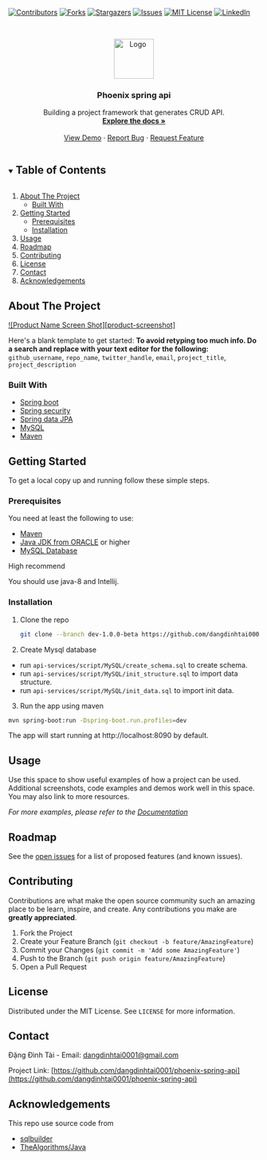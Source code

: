 <!--
*** Thanks for checking out the Best-README-Template. If you have a suggestion
*** that would make this better, please fork the repo and create a pull request
*** or simply open an issue with the tag "enhancement".
*** Thanks again! Now go create something AMAZING! :D
***
***
***
*** To avoid retyping too much info. Do a search and replace for the following:
*** github_username, repo_name, twitter_handle, email, project_title, project_description
-->



<!-- PROJECT SHIELDS -->
<!--
*** I'm using markdown "reference style" links for readability.
*** Reference links are enclosed in brackets [ ] instead of parentheses ( ).
*** See the bottom of this document for the declaration of the reference variables
*** for contributors-url, forks-url, etc. This is an optional, concise syntax you may use.
*** https://www.markdownguide.org/basic-syntax/#reference-style-links
-->
[![Contributors][contributors-shield]][contributors-url]
[![Forks][forks-shield]][forks-url]
[![Stargazers][stars-shield]][stars-url]
[![Issues][issues-shield]][issues-url]
[![MIT License][license-shield]][license-url]
[![LinkedIn][linkedin-shield]][linkedin-url]



<!-- PROJECT LOGO -->
<br />
<p align="center">
  <a href="https://github.com/dangdinhtai0001/phoenix-spring-api">
    <img src="images/logo.png" alt="Logo" width="80" height="80">
  </a>

<h3 align="center">Phoenix spring api</h3>

  <p align="center">
    Building a project framework that generates CRUD API.
    <br />
    <a href="https://github.com/dangdinhtai0001/phoenix-spring-api"><strong>Explore the docs »</strong></a>
    <br />
    <br />
    <a href="">View Demo</a>
    ·
    <a href="https://github.com/dangdinhtai0001/phoenix-spring-api/issues">Report Bug</a>
    ·
    <a href="https://github.com/dangdinhtai0001/phoenix-spring-api/issues">Request Feature</a>
  </p>
</p>



<!-- TABLE OF CONTENTS -->
<details open="open">
  <summary><h2 style="display: inline-block">Table of Contents</h2></summary>
  <ol>
    <li>
      <a href="#about-the-project">About The Project</a>
      <ul>
        <li><a href="#built-with">Built With</a></li>
      </ul>
    </li>
    <li>
      <a href="#getting-started">Getting Started</a>
      <ul>
        <li><a href="#prerequisites">Prerequisites</a></li>
        <li><a href="#installation">Installation</a></li>
      </ul>
    </li>
    <li><a href="#usage">Usage</a></li>
    <li><a href="#roadmap">Roadmap</a></li>
    <li><a href="#contributing">Contributing</a></li>
    <li><a href="#license">License</a></li>
    <li><a href="#contact">Contact</a></li>
    <li><a href="#acknowledgements">Acknowledgements</a></li>
  </ol>
</details>



<!-- ABOUT THE PROJECT -->
## About The Project

[![Product Name Screen Shot][product-screenshot]](https://example.com)

Here's a blank template to get started:
**To avoid retyping too much info. Do a search and replace with your text editor for the following:**
`github_username`, `repo_name`, `twitter_handle`, `email`, `project_title`, `project_description`


### Built With

* [Spring boot](https://github.com/spring-projects/spring-boot.git)
* [Spring security](https://github.com/spring-projects/spring-security.git)
* [Spring data JPA](https://github.com/spring-projects/spring-data-jpa.git)
* [MySQL](https://www.mysql.com/)
* [Maven](https://maven.apache.org/)




<!-- GETTING STARTED -->
## Getting Started

To get a local copy up and running follow these simple steps.

### Prerequisites

You need at least the following to use:

* [Maven](https://maven.apache.org/install.html)
* [Java JDK from ORACLE](https://www.oracle.com/java/technologies/javase-downloads.html) or higher 
* [MySQL Database](https://dev.mysql.com/downloads/installer/)

High recommend

You should use java-8 and Intellij.

### Installation

1. Clone the repo
   ```sh
   git clone --branch dev-1.0.0-beta https://github.com/dangdinhtai0001/phoenix-spring-api.git
   ```
2. Create Mysql database

* run `api-services/script/MySQL/create_schema.sql` to create schema.
* run `api-services/script/MySQL/init_structure.sql` to import data structure.
* run `api-services/script/MySQL/init_data.sql` to import init data.

3. Run the app using maven

```sh
mvn spring-boot:run -Dspring-boot.run.profiles=dev
```

The app will start running at http://localhost:8090 by default.

<!-- USAGE EXAMPLES -->
## Usage

Use this space to show useful examples of how a project can be used. Additional screenshots, code examples and demos work well in this space. You may also link to more resources.

_For more examples, please refer to the [Documentation](https://example.com)_



<!-- ROADMAP -->
## Roadmap

See the [open issues](https://github.com/github_username/repo_name/issues) for a list of proposed features (and known issues).



<!-- CONTRIBUTING -->
## Contributing

Contributions are what make the open source community such an amazing place to be learn, inspire, and create. Any contributions you make are **greatly appreciated**.

1. Fork the Project
2. Create your Feature Branch (`git checkout -b feature/AmazingFeature`)
3. Commit your Changes (`git commit -m 'Add some AmazingFeature'`)
4. Push to the Branch (`git push origin feature/AmazingFeature`)
5. Open a Pull Request



<!-- LICENSE -->
## License

Distributed under the MIT License. See `LICENSE` for more information.



<!-- CONTACT -->
## Contact

Đặng Đình Tài - Email: dangdinhtai0001@gmail.com

Project Link: [https://github.com/dangdinhtai0001/phoenix-spring-api](https://github.com/dangdinhtai0001/phoenix-spring-api)



<!-- ACKNOWLEDGEMENTS -->
## Acknowledgements

This repo use source code from 

* [sqlbuilder](https://github.com/jkrasnay/sqlbuilder.git)
* [TheAlgorithms/Java](https://github.com/TheAlgorithms/Java.git)




<!-- MARKDOWN LINKS & IMAGES -->
<!-- https://www.markdownguide.org/basic-syntax/#reference-style-links -->
[contributors-shield]: https://img.shields.io/github/contributors/dangdinhtai0001/phoenix-spring-api.svg?style=for-the-badge
[contributors-url]: https://github.com/dangdinhtai0001/phoenix-spring-api/graphs/contributors
[forks-shield]: https://img.shields.io/github/forks/dangdinhtai0001/phoenix-spring-api.svg?style=for-the-badge
[forks-url]: https://github.com/dangdinhtai0001/phoenix-spring-api/network/members
[stars-shield]: https://img.shields.io/github/stars/dangdinhtai0001/phoenix-spring-api.svg?style=for-the-badge
[stars-url]: https://github.com/dangdinhtai0001/phoenix-spring-api/stargazers
[issues-shield]: https://img.shields.io/github/issues/dangdinhtai0001/phoenix-spring-api.svg?style=for-the-badge
[issues-url]: https://github.com/dangdinhtai0001/phoenix-spring-api/issues
[license-shield]: https://img.shields.io/github/license/dangdinhtai0001/phoenix-spring-api.svg?style=for-the-badge
[license-url]: https://github.com/dangdinhtai0001/phoenix-spring-api/blob/master/LICENSE.txt
[linkedin-shield]: https://img.shields.io/badge/-LinkedIn-black.svg?style=for-the-badge&logo=linkedin&colorB=555
[linkedin-url]: https://linkedin.com/in/dangdinhtai0001
